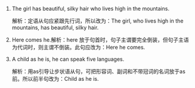 1. The girl has beautiful, silky hair who lives high in the mountains.

   解析：定语从句应紧跟先行词，所以改为：The girl, who lives high in the mountains, has beautiful, silky hair.

2. Here comes he.解析：here 放于句首时，句子主谓要完全倒装，但句子主语为代词时，则主谓不倒装。此句应改为：Here he comes.

3. A child as he is, he can speak five languages.

   解析：用as引导让步状语从句，可把形容词、副词和不带冠词的名词放于as前。所以前半句改为：Child as he is.